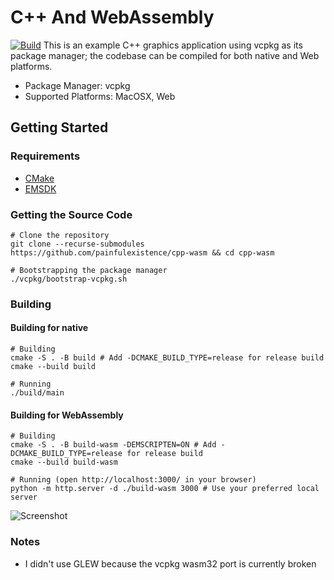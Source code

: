 # C++ And WebAssembly
[![Build](https://github.com/painfulexistence/cpp-wasm/actions/workflows/ci.yml/badge.svg?branch=main)](https://github.com/painfulexistence/cpp-wasm/actions/workflows/ci.yml)
This is an example C++ graphics application using vcpkg as its package manager; the codebase can be compiled for both native and Web platforms.
- Package Manager: vcpkg
- Supported Platforms: MacOSX, Web

## Getting Started

### Requirements
- [CMake](https://cmake.org/download/)
- [EMSDK](https://emscripten.org/docs/getting_started/downloads.html)

### Getting the Source Code
```Shell
# Clone the repository
git clone --recurse-submodules https://github.com/painfulexistence/cpp-wasm && cd cpp-wasm

# Bootstrapping the package manager
./vcpkg/bootstrap-vcpkg.sh
```

### Building
#### Building for native
```Shell
# Building
cmake -S . -B build # Add -DCMAKE_BUILD_TYPE=release for release build
cmake --build build

# Running
./build/main
```
#### Building for WebAssembly
```Shell
# Building
cmake -S . -B build-wasm -DEMSCRIPTEN=ON # Add -DCMAKE_BUILD_TYPE=release for release build
cmake --build build-wasm

# Running (open http://localhost:3000/ in your browser)
python -m http.server -d ./build-wasm 3000 # Use your preferred local server
```
![Screenshot](https://github.com/painfulexistence/cpp-wasm/assets/30090734/8f56dd7d-2d28-42ac-ad11-69559ae4242a)

### Notes
- I didn't use GLEW because the vcpkg wasm32 port is currently broken

